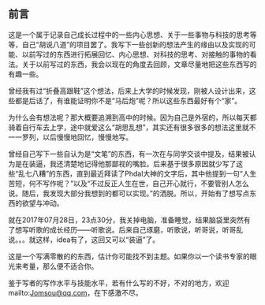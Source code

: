 ## 前言

这是一个属于记录自己成长过程中的一些内心思想、关于一些事物与科技的思考等等，自己“胡说八道”的项目罢了。我写下一些创新的想法产生的缘由以及实现的可能、以前写过的东西进行拓展回忆、内心思想、对科技的思考、对接触的事物的看法。关于以前写过的东西，我会以现在的角度去回顾，文章尽量地把这些东西写的有趣一些。

曾经我有过“折叠高跟鞋”这个想法，后来上大学的时候发现，刚被人设计出来，这些都是后话了，有谁能证明你不是“马后炮”呢？所以这些东西最好有个“家”。

为什么会有想法呢？那大概要追溯到高中的时候。因为自己是外宿的，所以每天都骑着自行车去上学，途中就爱这么“胡思乱想”，其实还有很多很多的想法这里就不一一罗列，以后慢慢地回忆，慢慢地写。

曾经自己写下一些自认为是“文笔”的东西，有一次在与同学交谈中提及，结果被认为是在装逼，我还清楚地记得他那鄙视的嘴脸。后来基于很多原因就少写了这些“乱七八糟”的东西，直到最近拜读了Phdal大神的文字后，其中他提到一句“人生苦短，何不写作呢？”以及“不过反正人生在世，自己开心就行，不要管别人怎么说。随后，我发现大部分我想到的都可以实现。”的洒脱。所以，开始有了想写点东西的欲望与冲动。

就在2017年07月28日，23点30分，我关掉电脑，准备睡觉，结果脑袋里突然有了想写听歌的成长经历——听歌说。后来自己琢磨，听歌说，听哥说，听哥乱说。。。就这样，idea有了，这回又可以“装逼”了。

这是一个写满零散的的东西，估计你可能找不到主题。如果你以一个读书专家的眼光来考量，那么便不适合你。

鉴于写者的写作水平与技能水平，若有什么写的不好，不对的地方，欢迎mailto:Jomsou@qq.com，在下感激不尽。



